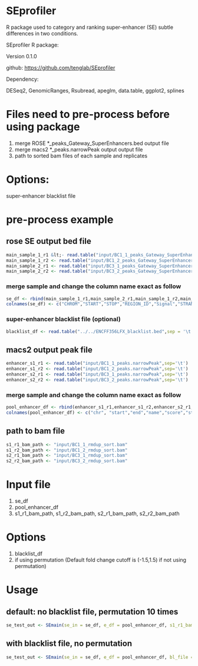 # SEprofiler
R package used to category and ranking super-enhancer (SE) subtle differences in two conditions.

SEprofiler R package:

Version 0.1.0

github: https://github.com/tenglab/SEprofiler

Dependency:

DESeq2, GenomicRanges, Rsubread, apeglm, data.table, ggplot2, splines


# Files need to pre-process before using package                                                               
1. merge ROSE *_peaks_Gateway_SuperEnhancers.bed output file                                                 
2. merge macs2 *_peaks.narrowPeak output output file                                                         
3. path to sorted bam files of each sample and replicates                                                    
                                                                                                              
# Options:                                                                                                     
super-enhancer blacklist file                                                                                

# pre-process example
## rose SE output bed file
```R
main_sample_1_r1 &lt;- read.table("input/BC1_1_peaks_Gateway_SuperEnhancers.bed",sep='\t', header =F)
main_sample_1_r2 <- read.table("input/BC1_2_peaks_Gateway_SuperEnhancers.bed",sep='\t', header =F)
main_sample_2_r1 <- read.table("input/BC3_1_peaks_Gateway_SuperEnhancers.bed",sep='\t', header =F)
main_sample_2_r2 <- read.table("input/BC3_2_peaks_Gateway_SuperEnhancers.bed",sep='\t', header =F)
```

### merge sample and change the column name exact as follow
```R
se_df <- rbind(main_sample_1_r1,main_sample_2_r1,main_sample_1_r2,main_sample_2_r2)
colnames(se_df) <- c("CHROM","START","STOP","REGION_ID","Signal","STRAND")
```
### super-enhancer blacklist file (optional)
```R
blacklist_df <- read.table("../../ENCFF356LFX_blacklist.bed",sep = '\t')
```

## macs2 output peak file
```R
enhancer_s1_r1 <- read.table("input/BC1_1_peaks.narrowPeak",sep='\t')
enhancer_s1_r2 <- read.table("input/BC1_2_peaks.narrowPeak",sep='\t')
enhancer_s2_r1 <- read.table("input/BC3_1_peaks.narrowPeak",sep='\t')
enhancer_s2_r2 <- read.table("input/BC3_2_peaks.narrowPeak",sep='\t')
```

### merge sample and change the column name exact as follow
```R
pool_enhancer_df <- rbind(enhancer_s1_r1,enhancer_s1_r2,enhancer_s2_r1,enhancer_s2_r2)
colnames(pool_enhancer_df) <- c("chr", "start","end","name","score","strand", "signalValue","pValue","qValue","peak")
```

## path to bam file
```R
s1_r1_bam_path <- "input/BC1_1_rmdup_sort.bam"
s1_r2_bam_path <- "input/BC1_2_rmdup_sort.bam"
s2_r1_bam_path <- "input/BC3_1_rmdup_sort.bam"
s2_r2_bam_path <- "input/BC3_2_rmdup_sort.bam"
```

# Input file                                                                                                 
 1. se_df                                                                                                     
 2. pool_enhancer_df                                                                                          
 3. s1_r1_bam_path, s1_r2_bam_path, s2_r1_bam_path, s2_r2_bam_path                                             
                                                                                                              
# Options                                                                                                    
 1. blacklist_df                                                                                              
 2. if using permutation (Default fold change cutoff is (-1.5,1.5) if not using permutation)


# Usage
## default: no blacklist file, permutation 10 times
```R
se_test_out <- SEmain(se_in = se_df, e_df = pool_enhancer_df, s1_r1_bam = s1_r1_bam_path, s1_r2_bam = s1_r2_bam_path, s2_r1_bam = s2_r1_bam_path, s2_r2_bam = s2_r2_bam_path)
```

## with blacklist file, no permutation
```R
se_test_out <- SEmain(se_in = se_df, e_df = pool_enhancer_df, bl_file = blacklist_df,has_bl_file = TRUE, permut = FALSE,s1_r1_bam = s1_r1_bam_path, s1_r2_bam = s1_r2_bam_path,s2_r1_bam = s2_r1_bam_path, s2_r2_bam = s2_r2_bam_path)
```
